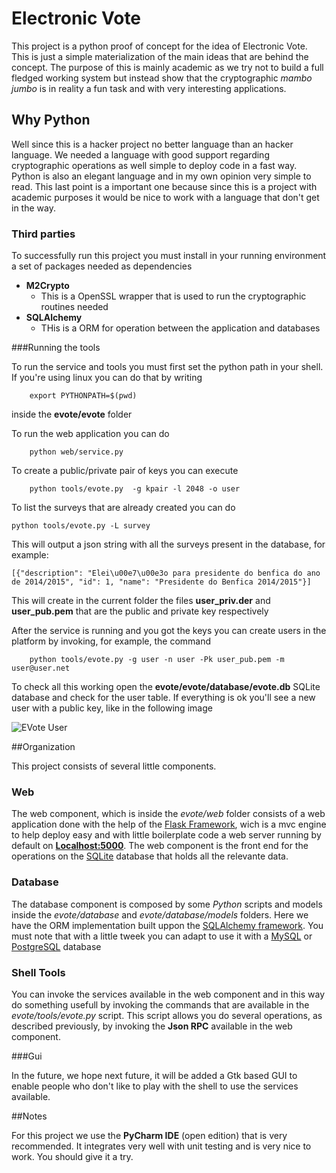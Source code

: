 # Electronic Vote

This project is a python proof of concept for the idea of Electronic Vote. This is just a simple materialization of the 
main ideas that are behind the concept. The purpose of this is mainly academic as we try not to build a full fledged 
working system but instead show that the cryptographic *mambo jumbo* is in reality a fun task and with very interesting
 applications. 
 
 
## Why Python

Well since this is a hacker project no better language than an hacker language. We needed a language with good support
regarding cryptographic operations as well simple to deploy code in a fast way. Python is also an elegant language and
in my own opinion very simple to read. This last point is a important one because since this is a project with academic
purposes it would be nice to work with a language that don't get in the way.


### Third parties

To successfully run this project you must install in your running environment a set of packages needed as dependencies

*   **M2Crypto**
    *   This is a OpenSSL wrapper that is used to run the cryptographic routines needed
*   **SQLAlchemy**
    *   THis is a ORM for operation between the application and databases
    


###Running the tools

To run the service and tools you must first set the python path in your shell. If you're using linux you can do that
by writing 

        export PYTHONPATH=$(pwd)
        
inside the **evote/evote** folder

To run the web application you can do 

        python web/service.py
        
To create a public/private pair of keys you can execute

        python tools/evote.py  -g kpair -l 2048 -o user

To list the surveys that are already created you can do

	python tools/evote.py -L survey
	


This will output a json string with all the surveys present in the database, for example:

	[{"description": "Elei\u00e7\u00e3o para presidente do benfica do ano de 2014/2015", "id": 1, "name": "Presidente do Benfica 2014/2015"}]



This will create in the current folder the files **user_priv.der** and **user_pub.pem** that are the public and
private key respectively
        
After the service is running and you got the keys you can create users in the platform by invoking, for example, 
the command

        python tools/evote.py -g user -n user -Pk user_pub.pem -m user@user.net


To check all this working open the **evote/evote/database/evote.db** SQLite database and check for the user 
 table. If everything is ok you'll see a new user with a public key, like in the following image
 
 ![EVote User](http://shared.balhau.net/evote/newuser.png "EVote new user")


##Organization

This project consists of several little components.

### Web

The web component, which is inside the *evote/web* folder consists of a web application done with the help of the [Flask Framework](http://flask.pocoo.org/), wich is a mvc engine to help deploy easy and with little boilerplate code a web server running by default on **[Localhost:5000](http://localhost:5000)**. The web component is the front end for the operations on the [SQLite](https://sqlite.org/) database that holds all the relevante data. 

### Database
The database component is composed by some *Python* scripts and models inside the *evote/database* and *evote/database/models* folders. Here we have the ORM implementation built uppon the [SQLAlchemy framework](http://www.sqlalchemy.org/).
You must note that with a little tweek you can adapt to use it with a [MySQL](https://www.mysql.com/) or [PostgreSQL](http://www.postgresql.org/) database

### Shell Tools

You can invoke the services available in the web component and in this way do something usefull by invoking the commands that are available in the *evote/tools/evote.py* script. This script allows you do several operations, as described previously, by invoking the **Json RPC** available in the web component.

###Gui

In the future, we hope next future, it will be added a Gtk based GUI to enable people who don't like to play with the shell to use the services available.




##Notes

For this project we use the **PyCharm IDE** (open edition) that is very recommended. It integrates very well with unit
testing and is very nice to work. You should give it a try. 
